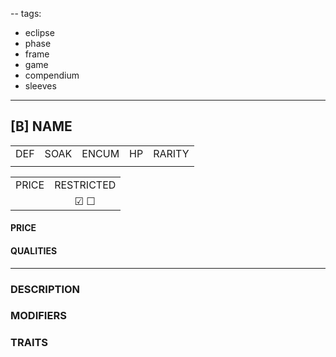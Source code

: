 --
tags:
  - eclipse
  - phase
  - frame
  - game
  - compendium
  - sleeves
---

## [B] NAME
|     |      |       |     |        |
|:---:|:----:|:-----:|:---:|:------:|
| DEF | SOAK | ENCUM | HP  | RARITY |
|     |      |       |     |        |
 
|       |            |
|:-----:|:----------:|
| PRICE | RESTRICTED |
|       | &#x2611; &#x2610; | 

#### PRICE
#### QUALITIES

---
### DESCRIPTION

### MODIFIERS

### TRAITS